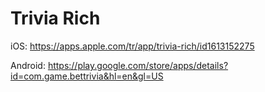 # Trivia Rich

iOS: https://apps.apple.com/tr/app/trivia-rich/id1613152275

Android: https://play.google.com/store/apps/details?id=com.game.bettrivia&hl=en&gl=US